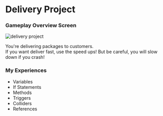 # Delivery Project

<h3> Gameplay Overview Screen </h3>

![delivery project](https://user-images.githubusercontent.com/72252419/172732191-26bf44b0-9a81-4328-8d97-e230bc669163.jpg)
</br > 

You're delivering packages to customers.<br /> If you want deliver fast, use the speed ups! But be careful, you will slow down if you crash!
  
<h3> My Experiences </h3>

  *  Variables
  *  If Statements
  *  Methods
  *  Triggers
  *  Colliders
  *  References
  
